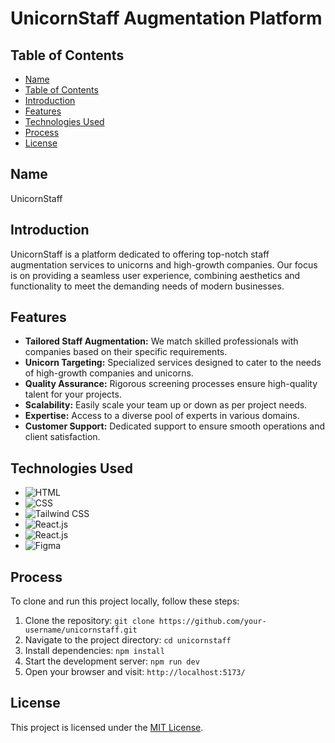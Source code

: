 # UnicornStaff Augmentation Platform

## Table of Contents
- [Name](#name)
- [Table of Contents](#table-of-contents)
- [Introduction](#introduction)
- [Features](#features)
- [Technologies Used](#technologies-used)
- [Process](#process)
- [License](#license)

## Name
UnicornStaff

## Introduction
UnicornStaff is a platform dedicated to offering top-notch staff augmentation services to unicorns and high-growth companies. Our focus is on providing a seamless user experience, combining aesthetics and functionality to meet the demanding needs of modern businesses.

## Features
- **Tailored Staff Augmentation:** We match skilled professionals with companies based on their specific requirements.
- **Unicorn Targeting:** Specialized services designed to cater to the needs of high-growth companies and unicorns.
- **Quality Assurance:** Rigorous screening processes ensure high-quality talent for your projects.
- **Scalability:** Easily scale your team up or down as per project needs.
- **Expertise:** Access to a diverse pool of experts in various domains.
- **Customer Support:** Dedicated support to ensure smooth operations and client satisfaction.

## Technologies Used

- ![HTML](https://img.icons8.com/color/48/000000/html-5--v1.png)
- ![CSS](https://img.icons8.com/color/48/000000/css3.png) 
-  ![Tailwind CSS]([https://img.icons8.com/color/48/000000/tailwind-css.png](https://icons8.com/icon/4PiNHtUJVbLs/tailwind-css)v) 
- ![React.js](https://img.icons8.com/color/48/000000/javascript.png)
-   ![React.js](https://img.icons8.com/color/48/000000/react-native.png) 
- ![Figma](https://img.icons8.com/color/48/000000/figma--v1.png) 


## Process
To clone and run this project locally, follow these steps:

1. Clone the repository: `git clone https://github.com/your-username/unicornstaff.git`
2. Navigate to the project directory: `cd unicornstaff`
3. Install dependencies: `npm install`
4. Start the development server: `npm run dev`
5. Open your browser and visit: `http://localhost:5173/`

## License
This project is licensed under the [MIT License](LICENSE).
